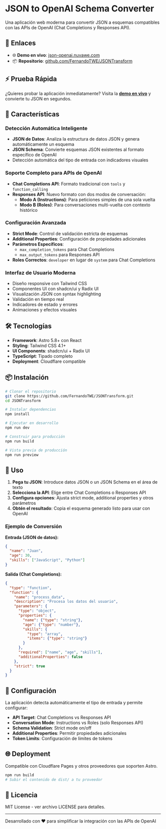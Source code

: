 # JSON to OpenAI Schema Converter

Una aplicación web moderna para convertir JSON a esquemas compatibles con las APIs de OpenAI (Chat Completions y Responses API).

## 🔗 Enlaces

- 🌐 **Demo en vivo**: [json-openai.nuvawe.com](https://json-openai.nuvawe.com)
- 📦 **Repositorio**: [github.com/FernandoTWE/JSONTransform](https://github.com/FernandoTWE/JSONTransform.git)

## ⚡ Prueba Rápida

¿Quieres probar la aplicación inmediatamente? Visita la **[demo en vivo](https://json-openai.nuvaweb.com)** y convierte tu JSON en segundos.

## 🚀 Características

### Detección Automática Inteligente
- **JSON de Datos**: Analiza la estructura de datos JSON y genera automáticamente un esquema
- **JSON Schema**: Convierte esquemas JSON existentes al formato específico de OpenAI
- Detección automática del tipo de entrada con indicadores visuales

### Soporte Completo para APIs de OpenAI
- **Chat Completions API**: Formato tradicional con `tools` y `function_calling`
- **Responses API**: Nuevo formato con dos modos de conversación:
  - **Modo A (Instructions)**: Para peticiones simples de una sola vuelta
  - **Modo B (Roles)**: Para conversaciones multi-vuelta con contexto histórico

### Configuración Avanzada
- **Strict Mode**: Control de validación estricta de esquemas
- **Additional Properties**: Configuración de propiedades adicionales
- **Parámetros Específicos**: 
  - `max_completion_tokens` para Chat Completions
  - `max_output_tokens` para Responses API
- **Roles Correctos**: `developer` en lugar de `system` para Chat Completions

### Interfaz de Usuario Moderna
- Diseño responsive con Tailwind CSS
- Componentes UI con shadcn/ui y Radix UI
- Visualización JSON con syntax highlighting
- Validación en tiempo real
- Indicadores de estado y errores
- Animaciones y efectos visuales

## 🛠️ Tecnologías

- **Framework**: Astro 5.8+ con React
- **Styling**: Tailwind CSS 4.1+
- **UI Components**: shadcn/ui + Radix UI
- **TypeScript**: Tipado completo
- **Deployment**: Cloudflare compatible

## 📦 Instalación

```bash
# Clonar el repositorio
git clone https://github.com/FernandoTWE/JSONTransform.git
cd JSONTransform

# Instalar dependencias
npm install

# Ejecutar en desarrollo
npm run dev

# Construir para producción
npm run build

# Vista previa de producción
npm run preview
```

## 🎯 Uso

1. **Pega tu JSON**: Introduce datos JSON o un JSON Schema en el área de texto
2. **Selecciona la API**: Elige entre Chat Completions o Responses API
3. **Configura opciones**: Ajusta strict mode, additional properties y otros parámetros
4. **Obtén el resultado**: Copia el esquema generado listo para usar con OpenAI

### Ejemplo de Conversión

**Entrada (JSON de datos):**
```json
{
  "name": "Juan",
  "age": 30,
  "skills": ["JavaScript", "Python"]
}
```

**Salida (Chat Completions):**
```json
{
  "type": "function",
  "function": {
    "name": "process_data",
    "description": "Procesa los datos del usuario",
    "parameters": {
      "type": "object",
      "properties": {
        "name": {"type": "string"},
        "age": {"type": "number"},
        "skills": {
          "type": "array",
          "items": {"type": "string"}
        }
      },
      "required": ["name", "age", "skills"],
      "additionalProperties": false
    },
    "strict": true
  }
}
```

## 🔧 Configuración

La aplicación detecta automáticamente el tipo de entrada y permite configurar:

- **API Target**: Chat Completions vs Responses API
- **Conversation Mode**: Instructions vs Roles (solo Responses API)
- **Schema Validation**: Strict mode on/off
- **Additional Properties**: Permitir propiedades adicionales
- **Token Limits**: Configuración de límites de tokens

## 🌐 Deployment

Compatible con Cloudflare Pages y otros proveedores que soporten Astro.

```bash
npm run build
# Subir el contenido de dist/ a tu proveedor
```

## 📝 Licencia

MIT License - ver archivo LICENSE para detalles.

---

Desarrollado con ❤️ para simplificar la integración con las APIs de OpenAI
